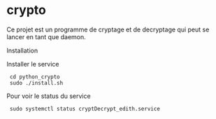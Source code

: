 # crypto

Ce projet est un programme de cryptage et de decryptage qui peut se lancer en tant que daemon.

Installation

Installer le service

     cd python_crypto
     sudo ./install.sh

Pour voir le status du service

     sudo systemctl status cryptDecrypt_edith.service

